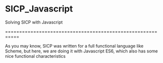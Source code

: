 # SICP_Javascript
Solving SICP with Javascript

===========================================================

As you may know, SICP was written for a full functional language like Scheme,
but here, we are doing it with Javascript ES6, which also has some nice 
functional characteristics
